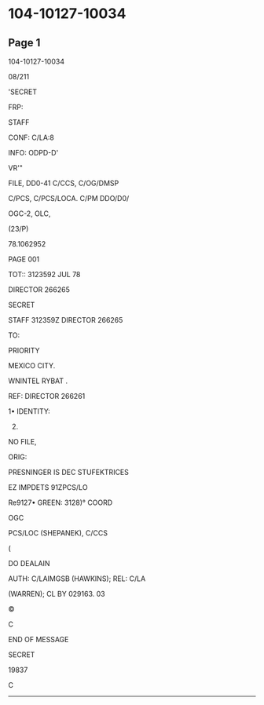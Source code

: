# 104-10127-10034

## Page 1

104-10127-10034

08/211

'SECRET

FRP:

STAFF

CONF: C/LA:8

INFO: ODPD-D'

VR'"

FILE, DD0-41 C/CCS, C/OG/DMSP

C/PCS, C/PCS/LOCA. C/PM DDO/D0/

OGC-2, OLC,

(23/P)

78.1062952

PAGE 001

TOT:: 3123592 JUL 78

DIRECTOR 266265

SECRET

STAFF 312359Z DIRECTOR 266265

TO:

PRIORITY

MEXICO CITY.

WNINTEL RYBAT .

REF: DIRECTOR 266261

1• IDENTITY:

2.

NO FILE,

ORIG:

PRESNINGER IS DEC STUFEKTRICES

EZ IMPDETS 91ZPCS/LO

Re9127• GREEN: 3128)° COORD

OGC

PCS/LOC (SHEPANEK), C/CCS

(

DO DEALAIN

AUTH: C/LAIMGSB (HAWKINS); REL: C/LA

(WARREN); CL BY 029163. 03

©

C

END OF MESSAGE

SECRET

19837

C

---

